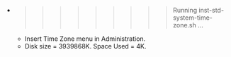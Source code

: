 * >>>>>>>>> Running inst-std-system-time-zone.sh ...
  * Insert Time Zone menu in Administration.
  * Disk size = 3939868K. Space Used = 4K.
